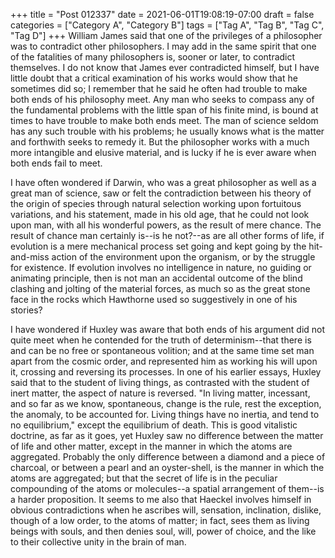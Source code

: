 +++
title = "Post 012337"
date = 2021-06-01T19:08:19-07:00
draft = false
categories = ["Category A", "Category B"]
tags = ["Tag A", "Tag B", "Tag C", "Tag D"]
+++
William James said that one of the privileges of a philosopher was to contradict other philosophers. I may add in the same spirit that one of the fatalities of many philosophers is, sooner or later, to contradict themselves. I do not know that James ever contradicted himself, but I have little doubt that a critical examination of his works would show that he sometimes did so; I remember that he said he often had trouble to make both ends of his philosophy meet. Any man who seeks to compass any of the fundamental problems with the little span of his finite mind, is bound at times to have trouble to make both ends meet. The man of science seldom has any such trouble with his problems; he usually knows what is the matter and forthwith seeks to remedy it. But the philosopher works with a much more intangible and elusive material, and is lucky if he is ever aware when both ends fail to meet.

I have often wondered if Darwin, who was a great philosopher as well as a great man of science, saw or felt the contradiction between his theory of the origin of species through natural selection working upon fortuitous variations, and his statement, made in his old age, that he could not look upon man, with all his wonderful powers, as the result of mere chance. The result of chance man certainly is--is he not?--as are all other forms of life, if evolution is a mere mechanical process set going and kept going by the hit-and-miss action of the environment upon the organism, or by the struggle for existence. If evolution involves no intelligence in nature, no guiding or animating principle, then is not man an accidental outcome of the blind clashing and jolting of the material forces, as much so as the great stone face in the rocks which Hawthorne used so suggestively in one of his stories?

I have wondered if Huxley was aware that both ends of his argument did not quite meet when he contended for the truth of determinism--that there is and can be no free or spontaneous volition; and at the same time set man apart from the cosmic order, and represented him as working his will upon it, crossing and reversing its processes. In one of his earlier essays, Huxley said that to the student of living things, as contrasted with the student of inert matter, the aspect of nature is reversed. "In living matter, incessant, and so far as we know, spontaneous, change is the rule, rest the exception, the anomaly, to be accounted for. Living things have no inertia, and tend to no equilibrium," except the equilibrium of death. This is good vitalistic doctrine, as far as it goes, yet Huxley saw no difference between the matter of life and other matter, except in the manner in which the atoms are aggregated. Probably the only difference between a diamond and a piece of charcoal, or between a pearl and an oyster-shell, is the manner in which the atoms are aggregated; but that the secret of life is in the peculiar compounding of the atoms or molecules--a spatial arrangement of them--is a harder proposition. It seems to me also that Haeckel involves himself in obvious contradictions when he ascribes will, sensation, inclination, dislike, though of a low order, to the atoms of matter; in fact, sees them as living beings with souls, and then denies soul, will, power of choice, and the like to their collective unity in the brain of man.
